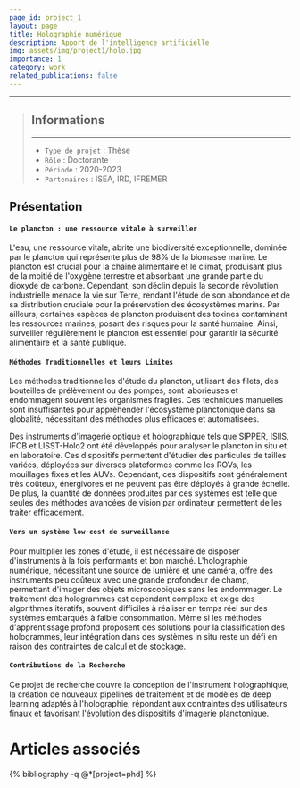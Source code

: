 ```yaml
---
page_id: project_1
layout: page
title: Holographie numérique
description: Apport de l'intelligence artificielle
img: assets/img/project1/holo.jpg
importance: 1
category: work
related_publications: false
---
```


---

> ## Informations
>
> ---
>
> - `Type de projet` : Thèse
> - `Rôle` : Doctorante
> - `Période` : 2020-2023
> - `Partenaires` : ISEA, IRD, IFREMER

## Présentation

#### `Le plancton : une ressource vitale à surveiller`

L'eau, une ressource vitale, abrite une biodiversité exceptionnelle, dominée par le plancton qui représente plus de 98% de la biomasse marine. Le plancton est crucial pour la chaîne alimentaire et le climat, produisant plus de la moitié de l'oxygène terrestre et absorbant une grande partie du dioxyde de carbone. Cependant, son déclin depuis la seconde révolution industrielle menace la vie sur Terre, rendant l'étude de son abondance et de sa distribution cruciale pour la préservation des écosystèmes marins. Par ailleurs, certaines espèces de plancton produisent des toxines contaminant les ressources marines, posant des risques pour la santé humaine. Ainsi, surveiller régulièrement le plancton est essentiel pour garantir la sécurité alimentaire et la santé publique.

#### `Méthodes Traditionnelles et leurs Limites`

Les méthodes traditionnelles d'étude du plancton, utilisant des filets, des bouteilles de prélèvement ou des pompes, sont laborieuses et endommagent souvent les organismes fragiles. Ces techniques manuelles sont insuffisantes pour appréhender l'écosystème planctonique dans sa globalité, nécessitant des méthodes plus efficaces et automatisées.

Des instruments d'imagerie optique et holographique tels que SIPPER, ISIIS, IFCB et LISST-Holo2 ont été développés pour analyser le plancton in situ et en laboratoire. Ces dispositifs permettent d'étudier des particules de tailles variées, déployées sur diverses plateformes comme les ROVs, les mouillages fixes et les AUVs. Cependant, ces dispositifs sont généralement très coûteux, énergivores et ne peuvent pas être déployés à grande échelle. De plus, la quantité de données produites par ces systèmes est telle que seules des méthodes avancées de vision par ordinateur permettent de les traiter efficacement.

#### `Vers un système low-cost de surveillance`

Pour multiplier les zones d'étude, il est nécessaire de disposer d'instruments à la fois performants et bon marché. L'holographie numérique, nécessitant une source de lumière et une caméra, offre des instruments peu coûteux avec une grande profondeur de champ, permettant d'imager des objets microscopiques sans les endommager.
Le traitement des hologrammes est cependant complexe et exige des algorithmes itératifs, souvent difficiles à réaliser en temps réel sur des systèmes embarqués à faible consommation. Même si les méthodes d'apprentissage profond proposent des solutions pour la classification des hologrammes, leur intégration dans des systèmes in situ reste un défi en raison des contraintes de calcul et de stockage.

#### `Contributions de la Recherche`

Ce projet de recherche couvre la conception de l'instrument holographique, la création de nouveaux pipelines de traitement et de modèles de deep learning adaptés à l'holographie, répondant aux contraintes des utilisateurs finaux et favorisant l'évolution des dispositifs d'imagerie planctonique.

# Articles associés

<div class="publications">

{% bibliography -q @*[project=phd] %}

</div>
